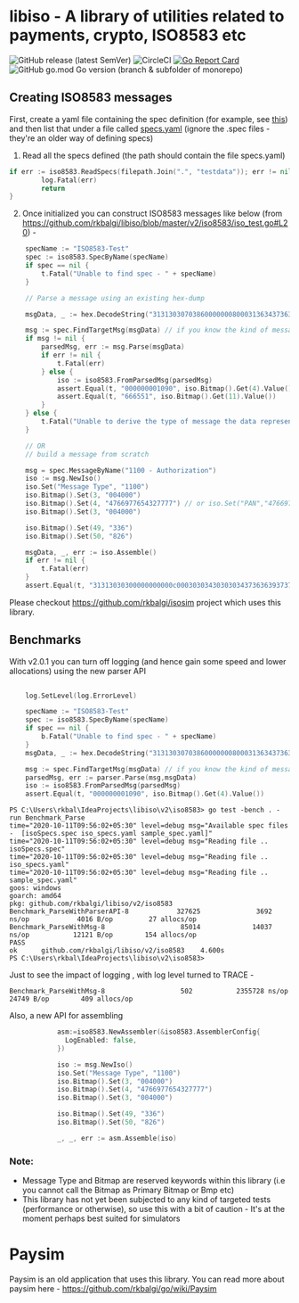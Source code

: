 # libiso - A library of utilities related to payments, crypto, ISO8583 etc 

![GitHub release (latest SemVer)](https://img.shields.io/github/v/release/rkbalgi/libiso?sort=semver)
![CircleCI](https://img.shields.io/circleci/build/github/rkbalgi/libiso/master?style=flat-square)
[![Go Report Card](https://goreportcard.com/badge/github.com/rkbalgi/libiso)](https://goreportcard.com/report/github.com/rkbalgi/libiso)
![GitHub go.mod Go version (branch & subfolder of monorepo)](https://img.shields.io/github/go-mod/go-version/rkbalgi/libiso/master?filename=go.mod)

## Creating ISO8583 messages

First, create a yaml file containing the spec definition (for example, see [this](https://github.com/rkbalgi/libiso/blob/master/v2/iso8583/testdata/iso_specs.yaml)) and then list that under a file called [specs.yaml](https://github.com/rkbalgi/libiso/blob/master/v2/iso8583/testdata/specs.yaml)
(ignore the .spec files - they're an older way of defining specs)

1. Read all the specs defined (the path should contain the file specs.yaml)

```go
if err := iso8583.ReadSpecs(filepath.Join(".", "testdata")); err != nil {
		log.Fatal(err)
		return
}
```

2. Once initialized you can construct ISO8583 messages like below (from https://github.com/rkbalgi/libiso/blob/master/v2/iso8583/iso_test.go#L20) -

```go
	specName := "ISO8583-Test"
	spec := iso8583.SpecByName(specName)
	if spec == nil {
		t.Fatal("Unable to find spec - " + specName)
	}

	// Parse a message using an existing hex-dump

	msgData, _ := hex.DecodeString("3131303070386000000080003136343736363937373635343332373737373030343030303030303030303030313039303636363535313230313333353035323239333131333336383236")

	msg := spec.FindTargetMsg(msgData) // if you know the kind of message you are parsing, you can do this - Example: spec.MessageByName("1100 - Authorization")
	if msg != nil {
		parsedMsg, err := msg.Parse(msgData)
		if err != nil {
			t.Fatal(err)
		} else {
			iso := iso8583.FromParsedMsg(parsedMsg)
			assert.Equal(t, "000000001090", iso.Bitmap().Get(4).Value())
			assert.Equal(t, "666551", iso.Bitmap().Get(11).Value())
		}
	} else {
		t.Fatal("Unable to derive the type of message the data represents")
	}

	// OR
	// build a message from scratch

	msg = spec.MessageByName("1100 - Authorization")
	iso := msg.NewIso()
	iso.Set("Message Type", "1100")
	iso.Bitmap().Set(3, "004000")
	iso.Bitmap().Set(4, "4766977654327777") // or iso.Set("PAN","4766977654327777")
	iso.Bitmap().Set(3, "004000")

	iso.Bitmap().Set(49, "336")
	iso.Bitmap().Set(50, "826")

	msgData, _, err := iso.Assemble()
	if err != nil {
		t.Fatal(err)
	}
	assert.Equal(t, "31313030300000000000c00030303430303034373636393737363534333237373737333336383236", hex.EncodeToString(msgData))
```
Please checkout https://github.com/rkbalgi/isosim project which uses this library.

## Benchmarks
With v2.0.1 you can turn off logging (and hence gain some speed and lower allocations) using the new parser API

```go
    
    log.SetLevel(log.ErrorLevel)

	specName := "ISO8583-Test"
	spec := iso8583.SpecByName(specName)
	if spec == nil {
		b.Fatal("Unable to find spec - " + specName)
	}
	msgData, _ := hex.DecodeString("3131303070386000000080003136343736363937373635343332373737373030343030303030303030303030313039303636363535313230313333353035323239333131333336383236")

	msg := spec.FindTargetMsg(msgData) // if you know the kind of message you are parse, you can do this - Example: spec.MessageByName("1100 - Authorization")
	parsedMsg, err := parser.Parse(msg,msgData)
	iso := iso8583.FromParsedMsg(parsedMsg)
	assert.Equal(t, "000000001090", iso.Bitmap().Get(4).Value())

```
```
PS C:\Users\rkbal\IdeaProjects\libiso\v2\iso8583> go test -bench . -run Benchmark_Parse
time="2020-10-11T09:56:02+05:30" level=debug msg="Available spec files -  [isoSpecs.spec iso_specs.yaml sample_spec.yaml]"
time="2020-10-11T09:56:02+05:30" level=debug msg="Reading file .. isoSpecs.spec"
time="2020-10-11T09:56:02+05:30" level=debug msg="Reading file .. iso_specs.yaml"
time="2020-10-11T09:56:02+05:30" level=debug msg="Reading file .. sample_spec.yaml"
goos: windows
goarch: amd64
pkg: github.com/rkbalgi/libiso/v2/iso8583
Benchmark_ParseWithParserAPI-8            327625              3692 ns/op            4016 B/op         27 allocs/op
Benchmark_ParseWithMsg-8                   85014             14037 ns/op           12121 B/op        154 allocs/op
PASS
ok      github.com/rkbalgi/libiso/v2/iso8583    4.600s
PS C:\Users\rkbal\IdeaProjects\libiso\v2\iso8583>

```
Just to see the impact of logging , with log level turned to TRACE - 
```
Benchmark_ParseWithMsg-8                   502           2355728 ns/op           24749 B/op        409 allocs/op
```

Also, a new API for assembling
```go
			asm:=iso8583.NewAssembler(&iso8583.AssemblerConfig{
			  LogEnabled: false,
		    })

			iso := msg.NewIso()
			iso.Set("Message Type", "1100")
			iso.Bitmap().Set(3, "004000")
			iso.Bitmap().Set(4, "4766977654327777")
			iso.Bitmap().Set(3, "004000")

			iso.Bitmap().Set(49, "336")
			iso.Bitmap().Set(50, "826")

			_, _, err := asm.Assemble(iso)
```

### Note:
* Message Type and Bitmap are reserved keywords within this library (i.e you cannot call the Bitmap as Primary Bitmap or Bmp etc)
* This library has not yet been subjected to any kind of targeted tests (performance or otherwise), so use this with a bit of caution - It's at the moment perhaps best suited for simulators



# Paysim
Paysim is an old application that uses this library. You can read more about paysim here - https://github.com/rkbalgi/go/wiki/Paysim
